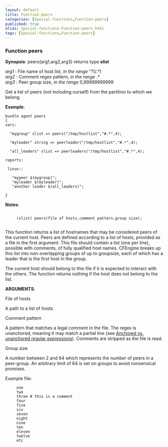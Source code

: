 ```yaml
---
layout: default
title: Function-peers
categories: [Special-functions,Function-peers]
published: true
alias: Special-functions-Function-peers.html
tags: [Special-functions,Function-peers]
---
```


### Function peers

**Synopsis**: peers(arg1,arg2,arg3) returns type **slist**

  
 *arg1* : File name of host list, *in the range* "?(/.\*)   
 *arg2* : Comment regex pattern, *in the range* .\*   
 *arg3* : Peer group size, *in the range* 0,99999999999   

Get a list of peers (not including ourself) from the partition to which
we belong

**Example**:  
   

```
bundle agent peers
{
vars:

  "mygroup" slist => peers("/tmp/hostlist","#.*",4);

  "myleader" string => peerleader("/tmp/hostlist","#.*",4);

  "all_leaders" slist => peerleaders("/tmp/hostlist","#.*",4);

reports:

 linux::

   "mypeer $(mygroup)";
   "myleader $(myleader)";
   "another leader $(all_leaders)";

}
```

**Notes**:  
   

```
     
     (slist) peers(file of hosts,comment pattern,group size);
     
```

This function returns a list of hostnames that may be considered peers
of the current host. Peers are defined according to a list of hosts,
provided as a file in the first argument. This file should contain a
list (one per line), possible with comments, of fully qualified host
names. CFEngine breaks up this list into non-overlapping groups of up to
groupsize, each of which has a leader that is the first host in the
group.

The current host should belong to this file if it is expected to
interact with the others. The function returns nothing if the host does
not belong to the list.

**ARGUMENTS**:

File of hosts

A path to a list of hosts.   

Comment pattern

A pattern that matches a legal comment in the file. The regex is
unanchored, meaning it may match a partial line (see [Anchored vs.
unanchored regular
expressions](#Anchored-vs_002e-unanchored-regular-expressions)).
Comments are stripped as the file is read.   

Group size

A number between 2 and 64 which represents the number of peers in a
peer-group. An arbitrary limit of 64 is set on groups to avoid
nonsensical promises.

Example file:

```
     one
     two
     three # this is a comment
     four
     five
     six
     seven
     eight
     nine
     ten
     eleven
     twelve
     etc
     
```

